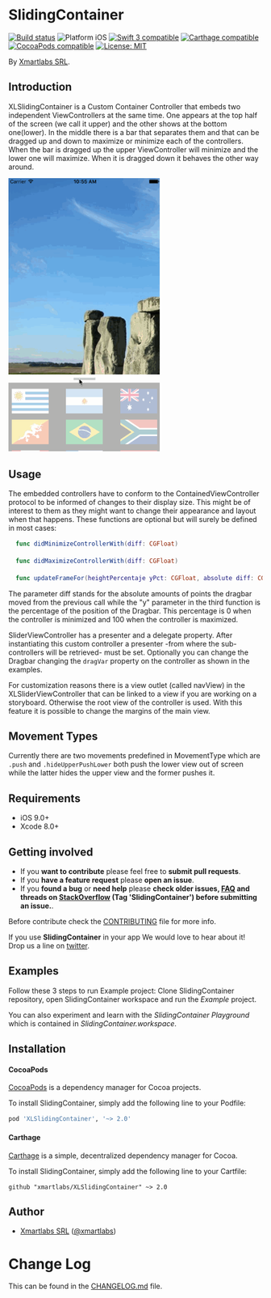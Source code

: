 # SlidingContainer

<p align="left">
<a href="https://travis-ci.org/xmartlabs/SlidingContainer"><img src="https://travis-ci.org/xmartlabs/SlidingContainer.svg?branch=master" alt="Build status" /></a>
<img src="https://img.shields.io/badge/platform-iOS-blue.svg?style=flat" alt="Platform iOS" />
<a href="https://developer.apple.com/swift"><img src="https://img.shields.io/badge/swift3-compatible-4BC51D.svg?style=flat" alt="Swift 3 compatible" /></a>
<a href="https://github.com/Carthage/Carthage"><img src="https://img.shields.io/badge/Carthage-compatible-4BC51D.svg?style=flat" alt="Carthage compatible" /></a>
<a href="https://cocoapods.org/pods/XLSlidingContainer"><img src="https://img.shields.io/cocoapods/v/SlidingContainer.svg" alt="CocoaPods compatible" /></a>
<a href="https://raw.githubusercontent.com/xmartlabs/SlidingContainer/master/LICENSE"><img src="http://img.shields.io/badge/license-MIT-blue.svg?style=flat" alt="License: MIT" /></a>
</p>

By [Xmartlabs SRL](http://xmartlabs.com).

## Introduction

XLSlidingContainer is a Custom Container Controller that embeds two independent ViewControllers at the same time. One appears at the top half of the screen (we call it upper) and the other shows at the bottom one(lower). In the middle there is a bar that separates them and that can be dragged up and down to maximize or minimize each of the controllers. When the bar is dragged up the upper ViewController will minimize and the lower one will maximize. When it is dragged down it behaves the other way around.

<img src="./example.gif" width="300"/>

## Usage
The embedded controllers have to conform to the ContainedViewController protocol to be informed of changes to their display size. This might be of interest to them as they might want to change their appearance and layout when that happens. These functions are optional but will surely be defined in most cases:
```swift
  func didMinimizeControllerWith(diff: CGFloat)

  func didMaximizeControllerWith(diff: CGFloat)

  func updateFrameFor(heightPercentaje yPct: CGFloat, absolute diff: CGFloat)
```

The parameter diff stands for the absolute amounts of points the dragbar moved from the previous call while the "y" parameter in the third function is the percentage of the position of the Dragbar. This percentage is 0 when the controller is minimized and 100 when the controller is maximized.

SliderViewController has a presenter and a delegate property. After instantiating this custom controller a presenter -from where the sub-controllers will be retrieved- must be set. Optionally you can change the Dragbar changing the `dragVar` property on the controller as shown in the examples.

For customization reasons there is a view outlet (called navView) in the XLSliderViewController that can be linked to a view if you are working on a storyboard. Otherwise the root view of the controller is used. With this feature it is possible to change the margins of the main view.

## Movement Types

Currently there are two movements predefined in MovementType which are `.push` and `.hideUpperPushLower` both push the lower view out of screen while the latter hides the upper view and the former pushes it.

## Requirements

* iOS 9.0+
* Xcode 8.0+

## Getting involved

* If you **want to contribute** please feel free to **submit pull requests**.
* If you **have a feature request** please **open an issue**.
* If you **found a bug** or **need help** please **check older issues, [FAQ](#faq) and threads on [StackOverflow](http://stackoverflow.com/questions/tagged/XLSlidingContainer) (Tag 'SlidingContainer') before submitting an issue.**.

Before contribute check the [CONTRIBUTING](https://github.com/xmartlabs/SlidingContainer/blob/master/CONTRIBUTING.md) file for more info.

If you use **SlidingContainer** in your app We would love to hear about it! Drop us a line on [twitter](https://twitter.com/xmartlabs).

## Examples

Follow these 3 steps to run Example project: Clone SlidingContainer repository, open SlidingContainer workspace and run the *Example* project.

You can also experiment and learn with the *SlidingContainer Playground* which is contained in *SlidingContainer.workspace*.

## Installation

#### CocoaPods

[CocoaPods](https://cocoapods.org/) is a dependency manager for Cocoa projects.

To install SlidingContainer, simply add the following line to your Podfile:

```ruby
pod 'XLSlidingContainer', '~> 2.0'
```

#### Carthage

[Carthage](https://github.com/Carthage/Carthage) is a simple, decentralized dependency manager for Cocoa.

To install SlidingContainer, simply add the following line to your Cartfile:

```ogdl
github "xmartlabs/XLSlidingContainer" ~> 2.0
```

## Author

* [Xmartlabs SRL](https://github.com/xmartlabs) ([@xmartlabs](https://twitter.com/xmartlabs))


# Change Log

This can be found in the [CHANGELOG.md](CHANGELOG.md) file.
